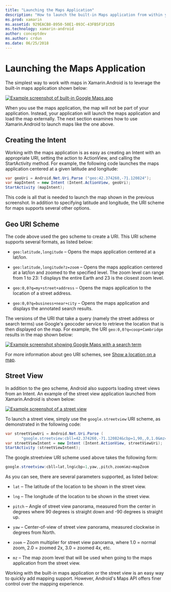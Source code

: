 ```yaml
---
title: "Launching the Maps Application"
description: "How to launch the built-in Maps application from within your Xamarin.Android app."
ms.prod: xamarin
ms.assetid: 929EACB8-8950-50E1-093C-43FB5F1F1CD5
ms.technology: xamarin-android
author: conceptdev
ms.author: crdun
ms.date: 06/25/2018
---
```


# Launching the Maps Application

The simplest way to work with maps in Xamarin.Android is to leverage
the built-in maps application shown below:

[![Example screenshot of built-in Google Maps app](maps-application-images/01-mapsapplication.png)](maps-application-images/01-mapsapplication.png#lightbox)

When you use the maps application, the map will not be part of your
application. Instead, your application will launch the maps application
and load the map externally. The next section examines how to use
Xamarin.Android to launch maps like the one above.


## Creating the Intent

Working with the maps application is as easy as creating an Intent with
an appropriate URI, setting the action to ActionView, and calling the
StartActivity method. For example, the following code launches the maps
application centered at a given latitude and longitude:

```csharp
var geoUri = Android.Net.Uri.Parse ("geo:42.374260,-71.120824");
var mapIntent = new Intent (Intent.ActionView, geoUri);
StartActivity (mapIntent);
```

This code is all that is needed to launch the map shown in the previous
screenshot. In addition to specifying latitude and longitude, the URI
scheme for maps supports several other options.


## Geo URI Scheme

The code above used the geo scheme to create a URI. This URI scheme
supports several formats, as listed below:

-   `geo:latitude,longitude` &ndash; Opens the maps application 
    centered at a lat/lon. 

-   `geo:latitude,longitude?z=zoom` &ndash; Opens the maps application 
    centered at a lat/lon and zoomed to the specified level. The zoom level
    can range from 1 to 23: 1 displays the entire Earth and 23 is the
    closest zoom level.

-   `geo:0,0?q=my+street+address` &ndash; Opens the maps application to 
    the location of a street address. 

-   `geo:0,0?q=business+near+city` &ndash; Opens the maps application 
    and displays the annotated search results. 


The versions of the URI that take a query (namely the street address or
search terms) use Google's geocoder service to retrieve the location
that is then displayed on the map. For example, the URI
`geo:0,0?q=coop+Cambridge` results in the map shown below:

[![Example screenshot showing Google Maps with a search term](maps-application-images/02-mapsearch.png)](maps-application-images/02-mapsearch.png#lightbox)



For more information about geo URI schemes, see
[Show a location on a map](http://developer.android.com/guide/components/intents-common.html#Maps).


## Street View

In addition to the geo scheme, Android also supports loading street
views from an Intent. An example of the street view application
launched from Xamarin.Android is shown below:

[![Example screenshot of a street view](maps-application-images/03-streetview.png)](maps-application-images/03-streetview.png#lightbox)

To launch a street view, simply use the `google.streetview` URI scheme,
as demonstrated in the following code:

```csharp
var streetViewUri = Android.Net.Uri.Parse (
       "google.streetview:cbll=42.374260,-71.120824&cbp=1,90,,0,1.0&mz=20");  
var streetViewIntent = new Intent (Intent.ActionView, streetViewUri);  
StartActivity (streetViewIntent);
```

The google.streetview URI scheme used above takes the following form:

```csharp
google.streetview:cbll=lat,lng&cbp=1,yaw,,pitch,zoom&mz=mapZoom
```

As you can see, there are several parameters supported, as listed below:

-   `lat` &ndash; The latitude of the location to be shown in the
    street view.

-   `lng` &ndash; The longitude of the location to be shown in the
    street view.

-   `pitch` &ndash; Angle of street view panorama, measured from the
    center in degrees where 90 degrees is straight down and -90 degrees
    is straight up.

-   `yaw` &ndash; Center-of-view of street view panorama, measured
    clockwise in degrees from North.

-   `zoom` &ndash; Zoom multiplier for street view panorama, where 
    1.0 = normal zoom, 2.0 = zoomed 2x, 3.0 = zoomed 4x, etc.

-   `mz` &ndash; The map zoom level that will be used when going to the
    maps application from the street view.


Working with the built-in maps application or the street view is an
easy way to quickly add mapping support. However, Android's Maps API
offers finer control over the mapping experience.
